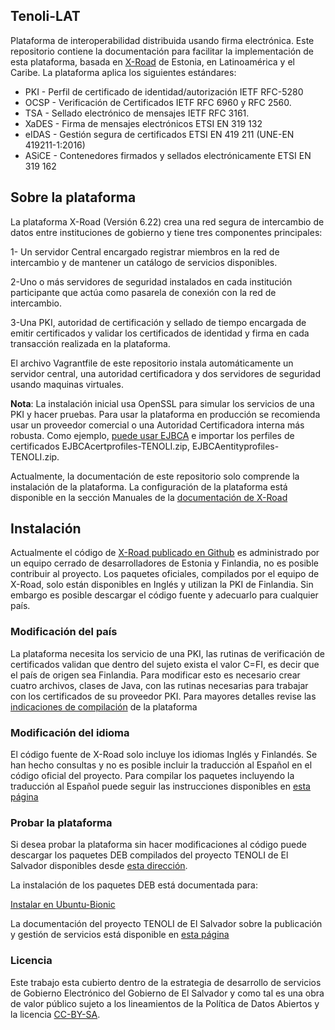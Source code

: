 ## Tenoli-LAT 

Plataforma de interoperabilidad distribuida usando firma electrónica. Este repositorio contiene la documentación para facilitar la implementación de esta plataforma, basada en [X-Road](https://e-estonia.com/solutions/interoperability-services/x-road/) de Estonia, en Latinoamérica y el Caribe.  La plataforma aplica los siguientes estándares:

* PKI - Perfil de certificado de identidad/autorización IETF RFC-5280
* OCSP - Verificación de Certificados IETF RFC 6960 y RFC 2560.
* TSA - Sellado electrónico de mensajes  IETF RFC 3161.
* XaDES - Firma de mensajes electrónicos ETSI EN 319 132
* eIDAS - Gestión segura de certificados ETSI EN 419 211 (UNE-EN 419211-1:2016)
* ASiCE - Contenedores firmados y sellados electrónicamente ETSI EN 319 162 

## Sobre la plataforma
La plataforma X-Road (Versión 6.22) crea una red segura de intercambio de datos entre instituciones de gobierno y tiene tres componentes principales:

1- Un servidor Central encargado registrar miembros en la red de intercambio y de mantener un catálogo de servicios disponibles.

2-Uno o más servidores de seguridad instalados en cada institución participante que actúa como pasarela de conexión con la red de intercambio.

3-Una PKI, autoridad de certificación y sellado de tiempo encargada de emitir certificados y validar los certificados de identidad y firma en cada transacción realizada en la plataforma. 

El archivo Vagrantfile de este repositorio instala automáticamente un servidor central, una autoridad certificadora y dos servidores de seguridad usando maquinas virtuales. 

**Nota**: La instalación inicial usa OpenSSL para simular los servicios de una PKI y hacer pruebas. Para usar la plataforma en producción se recomienda usar un proveedor comercial o una Autoridad Certificadora interna más robusta. Como ejemplo, [puede usar EJBCA](https://github.com/egobsv/certificadora) e importar los perfiles de certificados EJBCAcertprofiles-TENOLI.zip, EJBCAentityprofiles-TENOLI.zip. 

Actualmente, la documentación de este repositorio solo comprende la instalación de la plataforma. La configuración de la plataforma está disponible en la sección Manuales de la [documentación de X-Road](https://github.com/nordic-institute/X-Road/blob/6.22.0/doc/README.md) 
 
## Instalación 

Actualmente el código de [X-Road publicado en Github](https://github.com/nordic-institute/X-Road/tree/6.22.0) es administrado por un equipo cerrado de desarrolladores de Estonia y Finlandia, no es posible contribuir al proyecto. Los paquetes oficiales, compilados por el equipo de X-Road, solo están disponibles en Inglés y utilizan la PKI de Finlandia. Sin embargo es posible descargar el código fuente y adecuarlo para cualquier país.

### Modificación del país
  La plataforma necesita los servicio de una PKI,  las rutinas de verificación de certificados validan que dentro del sujeto exista el valor C=FI, es decir que el país  de origen sea Finlandia. Para modificar esto es necesario crear cuatro archivos, clases de Java, con las rutinas necesarias para trabajar con los certificados de su proveedor PKI. Para mayores detalles revise las [indicaciones de compilación](compilar/) de la plataforma

### Modificación del idioma

El código fuente de X-Road solo incluye los idiomas Inglés y Finlandés. Se han hecho consultas y no es posible incluir la traducción al Español en el código oficial del proyecto. Para compilar los paquetes incluyendo la traducción al Español puede seguir las instrucciones disponibles en [esta página](compilar/)


### Probar la plataforma
Si desea probar la plataforma sin hacer modificaciones al código puede descargar los paquetes DEB compilados del proyecto TENOLI de El Salvador disponibles desde [esta dirección](http://tenoli.gobiernoelectronico.gob.sv/debs/).  

La instalación de los paquetes DEB está documentada para:

[Instalar en Ubuntu-Bionic](ubuntu-bionic/README.md)

La documentación  del proyecto TENOLI  de El Salvador sobre la publicación y gestión de servicios está disponible en [esta página](http://tenoli.gobiernoelectronico.gob.sv/) 

### Licencia

Este trabajo esta cubierto dentro de la estrategia de desarrollo de servicios de Gobierno Electrónico del Gobierno de El Salvador y como tal es una obra de valor público sujeto a los lineamientos de la Política de Datos Abiertos y la licencia [CC-BY-SA](https://creativecommons.org/licenses/by-sa/3.0/deed.es).  
